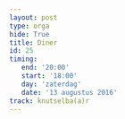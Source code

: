 ```yaml
---
layout: post
type: orga
hide: True
title: Diner
id: 25
timing: 
   end: '20:00'
   start: '18:00'
   day: 'zaterdag'
   date: '13 augustus 2016'
track: knutselba(a)r
---
```

